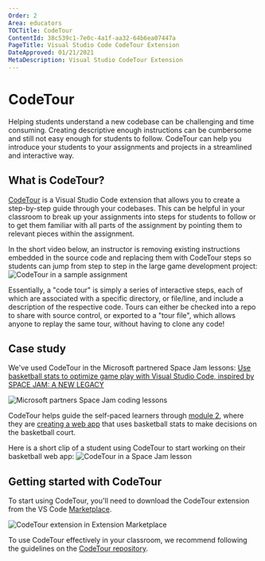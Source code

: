 ```yaml
---
Order: 2
Area: educators
TOCTitle: CodeTour
ContentId: 38c539c1-7e0c-4a1f-aa32-64b6ea07447a
PageTitle: Visual Studio Code CodeTour Extension
DateApproved: 01/21/2021
MetaDescription: Visual Studio CodeTour Extension
---
```


# CodeTour

Helping students understand a new codebase can be challenging and time consuming. Creating descriptive enough instructions can be cumbersome and still not easy enough for students to follow. CodeTour can help you introduce your students to your assignments and projects in a streamlined and interactive way.

## What is CodeTour?

[CodeTour](https://marketplace.visualstudio.com/items?itemName=vsls-contrib.codetour) is a Visual Studio Code extension that allows you to create a step-by-step guide through your codebases. This can be helpful in your classroom to break up your assignments into steps for students to follow or to get them familiar with all parts of the assignment by pointing them to relevant pieces within the assignment.

In the short video below, an instructor is removing existing instructions embedded in the source code and replacing them with CodeTour steps so students can jump from step to step in the large game development project:
![CodeTour in a sample assignment](images/codetour/codetour-example-lesson.gif)

Essentially, a "code tour" is simply a series of interactive steps, each of which are associated with a specific directory, or file/line, and include a description of the respective code. Tours can either be checked into a repo to share with source control, or exported to a "tour file", which allows anyone to replay the same tour, without having to clone any code!

## Case study

We've used CodeTour in the Microsoft partnered Space Jam lessons: [Use basketball stats to optimize game play with Visual Studio Code, inspired by SPACE JAM: A NEW LEGACY](https://docs.microsoft.com/learn/paths/optimize-basketball-games-with-machine-learning)

![Microsoft partners Space Jam coding lessons](images/codetour/space-jam-lessons-home.png)

CodeTour helps guide the self-paced learners through [module 2](https://docs.microsoft.com/learn/modules/optimize-basketball-player-rest-breaks), where they are [creating a web app](https://docs.microsoft.com/learn/modules/optimize-basketball-player-rest-breaks/7-codetour) that uses basketball stats to make decisions on the basketball court.

Here is a short clip of a student using CodeTour to start working on their basketball web app:
![CodeTour in a Space Jam lesson](images/codetour/codetour-space-jam.gif)

## Getting started with CodeTour

To start using CodeTour, you'll need to download the CodeTour extension from the VS Code [Marketplace](https://marketplace.visualstudio.com/vscode).

![CodeTour extension in Extension Marketplace](images/codetour/codetour-extension-marketplace.png)

To use CodeTour effectively in your classroom, we recommend following the guidelines on the [CodeTour repository](https://github.com/microsoft/codetour#getting-started).
